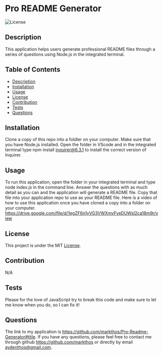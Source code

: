 # Pro README Generator

  ![License](https://img.shields.io/badge/license-MIT-blue.svg)

  ## Description
  This application helps users generate professional README files through a series of questions using Node.js in the integrated terminal.

  ## Table of Contents
  * [Description](#description)
  * [Installation](#installation)
  * [Usage](#usage)
  * [License](#license)
  * [Contribution](#contribution)
  * [Tests](#tests)
  * [Questions](#questions)

  ## Installation
  Clone a copy of this repo into a foldler on your computer. Make sure that you have Node.js installed.  Open the folder in VScode and in the integrated terminal type npm install inquirer@6.3.1 to install the correct version of Inquirer.

  ## Usage
  To run this application, open the folder in your integrated terminal and type node index.js in the command line.  Answer the questions with as much detail as you can and the application will generate a README file. Copy that file into your application repo to use as your README file.  Here is a video of how to use this application once you have cloned a copy into a folder on your computer. https://drive.google.com/file/d/1egZF6n1yVG3VWXmvFveDUWsI2ca18m9r/view

  ## License
  This project is under the MIT [License](https://opensource.org/licenses/MIT).

  ## Contribution
  N/A

  ## Tests
  Please for the love of JavaScript try to break this code and make sure to let me know when you do, so I can fix it!

  ## Questions
  The link to my application is https://github.com/markthos/Pro-Readme-Generator#title. If you have any questions, please feel free to contact me through github https://github.com/markthos or directly by email aydenthos@gmail.com.
  
  
